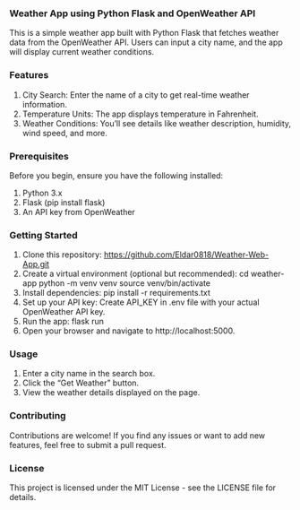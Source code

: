 ### Weather App using Python Flask and OpenWeather API
This is a simple weather app built with Python Flask that fetches weather data from the OpenWeather API. Users can input a city name, and the app will display current weather conditions.

### Features
1. City Search: Enter the name of a city to get real-time weather information.
2. Temperature Units: The app displays temperature in Fahrenheit.
3. Weather Conditions: You’ll see details like weather description, humidity, wind speed, and more.

### Prerequisites
Before you begin, ensure you have the following installed:
1) Python 3.x
2) Flask (pip install flask)
3) An API key from OpenWeather

### Getting Started
1. Clone this repository:
https://github.com/Eldar0818/Weather-Web-App.git
2. Create a virtual environment (optional but recommended):
cd weather-app
python -m venv venv
source venv/bin/activate
3. Install dependencies:
pip install -r requirements.txt
4. Set up your API key:
Create API_KEY in .env file with your actual OpenWeather API key.
5. Run the app:
flask run
6. Open your browser and navigate to http://localhost:5000.

### Usage
1) Enter a city name in the search box.
2) Click the “Get Weather” button.
3) View the weather details displayed on the page.

### Contributing
Contributions are welcome! If you find any issues or want to add new features, feel free to submit a pull request.

### License
This project is licensed under the MIT License - see the LICENSE file for details.